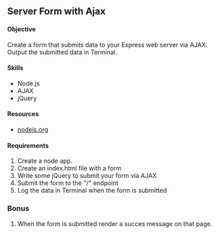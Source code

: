 ## Server Form with Ajax

#### Objective
Create a form that submits data to your Express web server via AJAX. Output the submitted data in Terminal.

#### Skills
* Node.js
* AJAX
* jQuery

#### Resources
* [nodejs.org](http://www.nodejs.org)


#### Requirements

1. Create a node app.
2. Create an index.html file with a form
3. Write some jQuery to submit your form via AJAX
4. Submit the form to the "/" endpoint
5. Log the data in Terminal when the form is submitted

### Bonus

1. When the form is submitted render a succes message on that page.